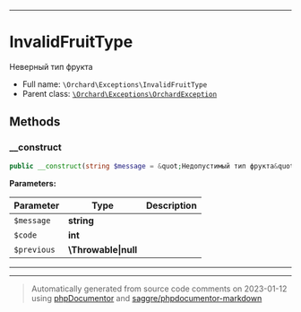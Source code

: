 ***

# InvalidFruitType

Неверный тип фрукта



* Full name: `\Orchard\Exceptions\InvalidFruitType`
* Parent class: [`\Orchard\Exceptions\OrchardException`](./OrchardException.md)




## Methods


### __construct



```php
public __construct(string $message = &quot;Недопустимый тип фрукта&quot;, int $code, \Throwable|null $previous = null): mixed
```








**Parameters:**

| Parameter | Type | Description |
|-----------|------|-------------|
| `$message` | **string** |  |
| `$code` | **int** |  |
| `$previous` | **\Throwable&#124;null** |  |




***


***
> Automatically generated from source code comments on 2023-01-12 using [phpDocumentor](http://www.phpdoc.org/) and [saggre/phpdocumentor-markdown](https://github.com/Saggre/phpDocumentor-markdown)
